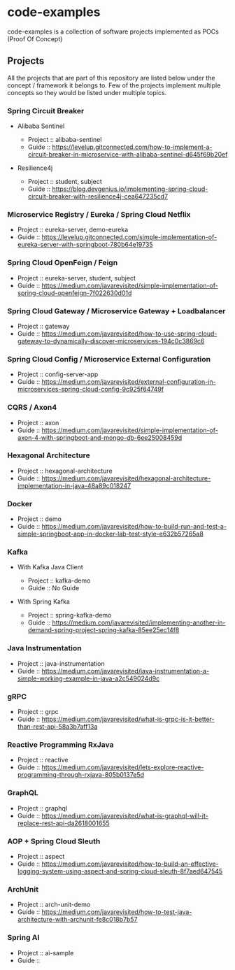# code-examples
code-examples is a collection of software projects implemented as POCs (Proof Of Concept)

## Projects
All the projects that are part of this repository are listed below under the concept / framework it belongs to.
Few of the projects implement multiple concepts so they would be listed under multiple topics. 

### Spring Circuit Breaker
* Alibaba Sentinel
  * Project :: alibaba-sentinel
  * Guide :: https://levelup.gitconnected.com/how-to-implement-a-circuit-breaker-in-microservice-with-alibaba-sentinel-d645f69b20ef

* Resilience4j
  * Project :: student, subject
  * Guide :: https://blog.devgenius.io/implementing-spring-cloud-circuit-breaker-with-resilience4j-cea647235cd7

### Microservice Registry / Eureka / Spring Cloud Netflix
* Project :: eureka-server, demo-eureka
* Guide :: https://levelup.gitconnected.com/simple-implementation-of-eureka-server-with-springboot-780b64e19735

### Spring Cloud OpenFeign / Feign
* Project :: eureka-server, student, subject
* Guide :: https://medium.com/javarevisited/simple-implementation-of-spring-cloud-openfeign-7f022630d01d

### Spring Cloud Gateway / Microservice Gateway + Loadbalancer
* Project :: gateway
* Guide :: https://medium.com/javarevisited/how-to-use-spring-cloud-gateway-to-dynamically-discover-microservices-194c0c3869c6

### Spring Cloud Config / Microservice External Configuration
* Project :: config-server-app
* Guide :: https://medium.com/javarevisited/external-configuration-in-microservices-spring-cloud-config-9c925f64749f

### CQRS / Axon4
* Project :: axon
* Guide :: https://medium.com/javarevisited/simple-implementation-of-axon-4-with-springboot-and-mongo-db-6ee25008459d

### Hexagonal Architecture
* Project :: hexagonal-architecture
* Guide :: https://medium.com/javarevisited/hexagonal-architecture-implementation-in-java-48a89c018247

### Docker
* Project :: demo
* Guide :: https://medium.com/javarevisited/how-to-build-run-and-test-a-simple-springboot-app-in-docker-lab-test-style-e632b57265a8

### Kafka
* With Kafka Java Client
  * Project :: kafka-demo 
  * Guide :: No Guide

* With Spring Kafka
  * Project :: spring-kafka-demo
  * Guide :: https://medium.com/javarevisited/implementing-another-in-demand-spring-project-spring-kafka-85ee25ec14f8

### Java Instrumentation
* Project :: java-instrumentation
* Guide :: https://medium.com/javarevisited/java-instrumentation-a-simple-working-example-in-java-a2c549024d9c

### gRPC
* Project :: grpc
* Guide :: https://medium.com/javarevisited/what-is-grpc-is-it-better-than-rest-api-58a3b7aff13a 

### Reactive Programming RxJava
* Project :: reactive
* Guide :: https://medium.com/javarevisited/lets-explore-reactive-programming-through-rxjava-805b0137e5d

### GraphQL
* Project :: graphql
* Guide :: https://medium.com/javarevisited/what-is-graphql-will-it-replace-rest-api-da2618001655

### AOP + Spring Cloud Sleuth
* Project :: aspect
* Guide :: https://medium.com/javarevisited/how-to-build-an-effective-logging-system-using-aspect-and-spring-cloud-sleuth-8f7aed647545

### ArchUnit
* Project :: arch-unit-demo
* Guide :: https://medium.com/javarevisited/how-to-test-java-architecture-with-archunit-fe8c018b7b57

### Spring AI
* Project :: ai-sample
* Guide :: 
